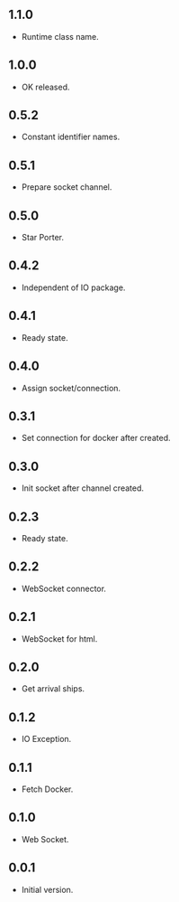 ## 1.1.0

- Runtime class name.

## 1.0.0

- OK released.

## 0.5.2

- Constant identifier names.

## 0.5.1

- Prepare socket channel.

## 0.5.0

- Star Porter.

## 0.4.2

- Independent of IO package.

## 0.4.1

- Ready state.

## 0.4.0

- Assign socket/connection.

## 0.3.1

- Set connection for docker after created.

## 0.3.0

- Init socket after channel created.

## 0.2.3

- Ready state.

## 0.2.2

- WebSocket connector.

## 0.2.1

- WebSocket for html.

## 0.2.0

- Get arrival ships.

## 0.1.2

- IO Exception.

## 0.1.1

- Fetch Docker.

## 0.1.0

- Web Socket.

## 0.0.1

- Initial version.
